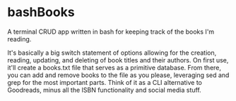 # bashBooks

A terminal CRUD app written in bash for keeping track of the books I'm reading.

It's basically a big switch statement of options allowing for the creation, reading, updating,
and deleting of book titles and their authors. On first use, it'll create a books.txt
file that serves as a primitive database. From there, you can add and remove books to the file
as you please, leveraging sed and grep for the most important parts. Think of it as a CLI
alternative to Goodreads, minus all the ISBN functionality and social media stuff.
